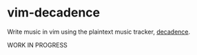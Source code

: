# vim-decadence

Write music in vim using the plaintext music tracker, [decadence](https://github.com/flipcoder/decadence).

WORK IN PROGRESS
